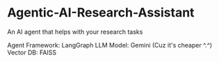 # Agentic-AI-Research-Assistant
An AI agent that helps with your research tasks

Agent Framework: LangGraph
LLM Model: Gemini (Cuz it's cheaper ^.^)
Vector DB: FAISS